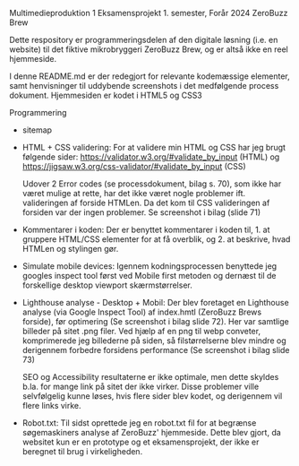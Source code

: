 Multimedieproduktion 1
Eksamensprojekt 1. semester, Forår 2024
ZeroBuzz Brew

Dette respository er programmeringsdelen af den digitale løsning (i.e. en website) til det fiktive mikrobryggeri ZeroBuzz Brew, og er altså ikke
en reel hjemmeside.

I denne README.md er der redegjort for relevante kodemæssige elementer, samt henvisninger til uddybende screenshots i det medfølgende process
dokument. Hjemmesiden er kodet i HTML5 og CSS3


Programmering

* sitemap


* HTML + CSS validering:
    For at validere min HTML og CSS har jeg brugt følgende sider: https://validator.w3.org/#validate_by_input (HTML) og https://jigsaw.w3.org/css-validator/#validate_by_input (CSS)

    Udover 2 Error codes (se processdokument, bilag s. 70), som ikke har været mulige at rette, har det ikke været nogle problemer ift. valideringen af forside HTMLen. 
    Da det kom til CSS valideringen af forsiden var der ingen problemer.
    Se screenshot i bilag (slide 71)

* Kommentarer i koden:
    Der er benyttet kommentarer i koden til, 1. at gruppere HTML/CSS elementer for at få overblik, og 2. at beskrive, hvad HTMLen og stylingen gør.

* Simulate mobile devices:
    Igennem kodningsprocessen benyttede jeg googles inspect tool først ved Mobile first metoden og dernæst til de forskellige desktop viewport skærmstørrelser.

* Lighthouse analyse - Desktop + Mobil:
    Der blev foretaget en Lighthouse analyse (via Google Inspect Tool) af index.hmtl (ZeroBuzz Brews forside), før optimering (Se screenshot i bilag slide 72). Her var samtlige billeder på sitet .png filer. Ved hjælp af en png til webp conveter, komprimerede jeg billederne på siden, så filstørrelserne blev mindre og derigennem forbedre forsidens performance (Se screenshot i bilag slide 73)

    SEO og Accessibility resultaterne er ikke optimale, men dette skyldes b.la. for mange link på sitet der ikke virker. Disse problemer ville selvfølgelig kunne løses, hvis flere sider blev kodet, og derigennem vil flere links virke.

* Robot.txt:
    Til sidst oprettede jeg en robot.txt fil for at begrænse søgemaskiners analyse af ZeroBuzz' hjemmeside. Dette blev gjort, da websitet kun er en prototype og et eksamensprojekt, der ikke er beregnet til brug i virkeligheden.

